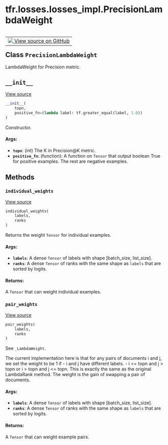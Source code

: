 <div itemscope itemtype="http://developers.google.com/ReferenceObject">
<meta itemprop="name" content="tfr.losses.losses_impl.PrecisionLambdaWeight" />
<meta itemprop="path" content="Stable" />
<meta itemprop="property" content="__init__"/>
<meta itemprop="property" content="individual_weights"/>
<meta itemprop="property" content="pair_weights"/>
</div>

# tfr.losses.losses_impl.PrecisionLambdaWeight

<!-- Insert buttons -->

<table class="tfo-notebook-buttons tfo-api" align="left">

<td>
  <a target="_blank" href="https://github.com/tensorflow/ranking/tree/master/tensorflow_ranking/python/losses_impl.py">
    <img src="https://www.tensorflow.org/images/GitHub-Mark-32px.png" />
    View source on GitHub
  </a>
</td></table>

## Class `PrecisionLambdaWeight`

<!-- Start diff -->

LambdaWeight for Precision metric.

<!-- Placeholder for "Used in" -->

<h2 id="__init__"><code>__init__</code></h2>

<a target="_blank" href="https://github.com/tensorflow/ranking/tree/master/tensorflow_ranking/python/losses_impl.py">View
source</a>

```python
__init__(
    topn,
    positive_fn=(lambda label: tf.greater_equal(label, 1.0))
)
```

Constructor.

#### Args:

*   <b>`topn`</b>: (int) The K in Precision@K metric.
*   <b>`positive_fn`</b>: (function): A function on `Tensor` that output boolean
    True for positive examples. The rest are negative examples.

## Methods

<h3 id="individual_weights"><code>individual_weights</code></h3>

<a target="_blank" href="https://github.com/tensorflow/ranking/tree/master/tensorflow_ranking/python/losses_impl.py">View
source</a>

```python
individual_weights(
    labels,
    ranks
)
```

Returns the weight `Tensor` for individual examples.

#### Args:

*   <b>`labels`</b>: A dense `Tensor` of labels with shape [batch_size,
    list_size].
*   <b>`ranks`</b>: A dense `Tensor` of ranks with the same shape as `labels`
    that are sorted by logits.

#### Returns:

A `Tensor` that can weight individual examples.

<h3 id="pair_weights"><code>pair_weights</code></h3>

<a target="_blank" href="https://github.com/tensorflow/ranking/tree/master/tensorflow_ranking/python/losses_impl.py">View
source</a>

```python
pair_weights(
    labels,
    ranks
)
```

See `_LambdaWeight`.

The current implementation here is that for any pairs of documents i and j, we
set the weight to be 1 if - i and j have different labels. - i <= topn and j >
topn or i > topn and j <= topn. This is exactly the same as the original
LambdaRank method. The weight is the gain of swapping a pair of documents.

#### Args:

*   <b>`labels`</b>: A dense `Tensor` of labels with shape [batch_size,
    list_size].
*   <b>`ranks`</b>: A dense `Tensor` of ranks with the same shape as `labels`
    that are sorted by logits.

#### Returns:

A `Tensor` that can weight example pairs.
